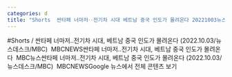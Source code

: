```yaml
---
categories: d
title: "Shorts  싼타페 너마저‥전기차 시대 베트남 중국 인도가 몰려온다 20221003뉴스데스크MBC  MBCNEWS"
---
```

#Shorts / 싼타페 너마저‥전기차 시대, 베트남 중국 인도가 몰려온다 (2022.10.03/뉴스데스크/MBC)&nbsp;&nbsp;MBCNEWS싼타페 너마저‥전기차 시대, 베트남 중국 인도가 몰려온다&nbsp;&nbsp;MBC뉴스싼타페 너마저‥전기차 시대, 베트남 중국 인도가 몰려온다 (2022.10.03/뉴스데스크/MBC)&nbsp;&nbsp;MBCNEWSGoogle 뉴스에서 전체 콘텐츠 보기